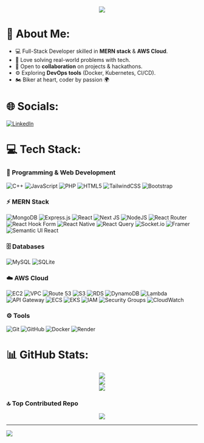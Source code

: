 <h1 align="center">
  <img src="https://readme-typing-svg.herokuapp.com?font=Fira+Code&size=30&pause=1000&color=00E6FE&center=true&width=1000&lines=Hi,%20I'm%20Khushal%20Bhavsar!;Full%20Stack%20Developer%20%7C%20AWS%20Cloud%20Enthusiast;Problem%20Solver;Tech%20Explorer%20🚀" />
</h1>

# 💫 About Me:
* 💻 Full-Stack Developer skilled in **MERN stack** & **AWS Cloud**.
* 🚀 Love solving real-world problems with tech.
* 🤝 Open to **collaboration** on projects & hackathons.
* ⚙️ Exploring **DevOps tools** (Docker, Kubernetes, CI/CD).
* 🏍️ Biker at heart, coder by passion 🌍
  

# 🌐 Socials:
[![LinkedIn](https://img.shields.io/badge/LinkedIn-%230077B5.svg?logo=linkedin&logoColor=white)](https://www.linkedin.com/in/khushal-bhavsar-/) 

# 💻 Tech Stack:

### 🚀 Programming & Web Development
![C++](https://img.shields.io/badge/c++-%2300599C.svg?style=for-the-badge&logo=c%2B%2B&logoColor=white) 
![JavaScript](https://img.shields.io/badge/javascript-%23323330.svg?style=for-the-badge&logo=javascript&logoColor=%23F7DF1E) 
![PHP](https://img.shields.io/badge/php-%23777BB4.svg?style=for-the-badge&logo=php&logoColor=white) 
![HTML5](https://img.shields.io/badge/html5-%23E34F26.svg?style=for-the-badge&logo=html5&logoColor=white) 
![TailwindCSS](https://img.shields.io/badge/tailwindcss-%2338B2AC.svg?style=for-the-badge&logo=tailwind-css&logoColor=white) 
![Bootstrap](https://img.shields.io/badge/bootstrap-%238511FA.svg?style=for-the-badge&logo=bootstrap&logoColor=white) 

### ⚡ MERN Stack
![MongoDB](https://img.shields.io/badge/MongoDB-%234ea94b.svg?style=for-the-badge&logo=mongodb&logoColor=white) 
![Express.js](https://img.shields.io/badge/express.js-%23404d59.svg?style=for-the-badge&logo=express&logoColor=%2361DAFB) 
![React](https://img.shields.io/badge/react-%2320232a.svg?style=for-the-badge&logo=react&logoColor=%2361DAFB) 
![Next JS](https://img.shields.io/badge/Next-black?style=for-the-badge&logo=next.js&logoColor=white) 
![NodeJS](https://img.shields.io/badge/node.js-6DA55F?style=for-the-badge&logo=node.js&logoColor=white) 
![React Router](https://img.shields.io/badge/React_Router-CA4245?style=for-the-badge&logo=react-router&logoColor=white) 
![React Hook Form](https://img.shields.io/badge/React%20Hook%20Form-%23EC5990.svg?style=for-the-badge&logo=reacthookform&logoColor=white) 
![React Native](https://img.shields.io/badge/react_native-%2320232a.svg?style=for-the-badge&logo=react&logoColor=%2361DAFB) 
![React Query](https://img.shields.io/badge/-React%20Query-FF4154?style=for-the-badge&logo=react%20query&logoColor=white) 
![Socket.io](https://img.shields.io/badge/Socket.io-black?style=for-the-badge&logo=socket.io&badgeColor=010101) 
![Framer](https://img.shields.io/badge/Framer-black?style=for-the-badge&logo=framer&logoColor=blue) 
![Semantic UI React](https://img.shields.io/badge/Semantic%20UI%20React-%2335BDB2.svg?style=for-the-badge&logo=SemanticUIReact&logoColor=white) 

### 🗄️ Databases
![MySQL](https://img.shields.io/badge/mysql-4479A1.svg?style=for-the-badge&logo=mysql&logoColor=white) 
![SQLite](https://img.shields.io/badge/sqlite-%2307405e.svg?style=for-the-badge&logo=sqlite&logoColor=white) 

### ☁️ AWS Cloud
![EC2](https://img.shields.io/badge/AWS-EC2-FF9900?style=for-the-badge&logo=amazon-aws&logoColor=white)
![VPC](https://img.shields.io/badge/AWS-VPC-FF9900?style=for-the-badge&logo=amazon-aws&logoColor=white)
![Route 53](https://img.shields.io/badge/AWS-Route%2053-FF9900?style=for-the-badge&logo=amazon-aws&logoColor=white)
![S3](https://img.shields.io/badge/AWS-S3-569A31?style=for-the-badge&logo=amazon-s3&logoColor=white)
![RDS](https://img.shields.io/badge/AWS-RDS-527FFF?style=for-the-badge&logo=amazon-rds&logoColor=white)
![DynamoDB](https://img.shields.io/badge/AWS-DynamoDB-4053D6?style=for-the-badge&logo=amazon-dynamodb&logoColor=white)
![Lambda](https://img.shields.io/badge/AWS-Lambda-FF9900?style=for-the-badge&logo=aws-lambda&logoColor=white)
![API Gateway](https://img.shields.io/badge/AWS-API%20Gateway-FF4F00?style=for-the-badge&logo=amazon-api-gateway&logoColor=white)
![ECS](https://img.shields.io/badge/AWS-ECS-FF9900?style=for-the-badge&logo=amazon-ecs&logoColor=white)
![EKS](https://img.shields.io/badge/AWS-EKS-FF9900?style=for-the-badge&logo=amazon-eks&logoColor=white)
![IAM](https://img.shields.io/badge/AWS-IAM-FF9900?style=for-the-badge&logo=amazon-aws&logoColor=white)
![Security Groups](https://img.shields.io/badge/AWS-Security%20Groups-FF9900?style=for-the-badge&logo=amazon-aws&logoColor=white)
![CloudWatch](https://img.shields.io/badge/AWS-CloudWatch-FF4F00?style=for-the-badge&logo=amazon-cloudwatch&logoColor=white)

### ⚙️ Tools
![Git](https://img.shields.io/badge/git-%23F05033.svg?style=for-the-badge&logo=git&logoColor=white) 
![GitHub](https://img.shields.io/badge/github-%23121011.svg?style=for-the-badge&logo=github&logoColor=white) 
![Docker](https://img.shields.io/badge/docker-%230db7ed.svg?style=for-the-badge&logo=docker&logoColor=white) 
![Render](https://img.shields.io/badge/Render-%46E3B7.svg?style=for-the-badge&logo=render&logoColor=white) 

# 📊 GitHub Stats:
<div align="center">
  <img src="https://github-readme-stats.vercel.app/api?username=Khushal41&theme=dark&hide_border=false&include_all_commits=false&count_private=false" /><br/>
  <img src="https://github-readme-streak-stats.herokuapp.com/?user=Khushal41&theme=dark&hide_border=false" /><br/>
  <img src="https://github-readme-stats.vercel.app/api/top-langs/?username=Khushal41&theme=dark&hide_border=false&include_all_commits=false&count_private=false&layout=compact" />
</div>

### 🔝 Top Contributed Repo
<div align="center">
  <img src="https://github-contributor-stats.vercel.app/api?username=Khushal41&limit=5&theme=dark&combine_all_yearly_contributions=true" />
</div>


---
[![](https://visitcount.itsvg.in/api?id=Khushal41&icon=0&color=0)](https://visitcount.itsvg.in)

<!-- Proudly created with GPRM ( https://gprm.itsvg.in ) -->
